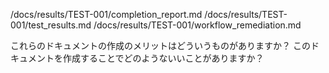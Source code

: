 /docs/results/TEST-001/completion_report.md
/docs/results/TEST-001/test_results.md
/docs/results/TEST-001/workflow_remediation.md

これらのドキュメントの作成のメリットはどういうものがありますか？
このドキュメントを作成することでどのようないいことがありますか？